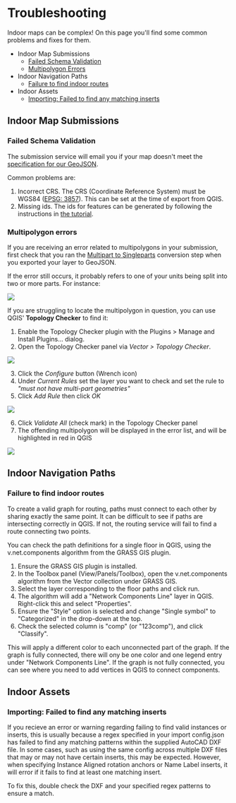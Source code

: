 Troubleshooting
===================

Indoor maps can be complex! On this page you'll find some common problems and fixes for them.

- Indoor Map Submissions
	- [Failed Schema Validation](#failed-schema-validation)
	- [Multipolygon Errors](#multipolygon-errors)
- Indoor Navigation Paths
	- [Failure to find indoor routes](#failure-to-find-indoor-routes)
- Indoor Assets
	- [Importing: Failed to find any matching inserts](#importing-failed-to-find-any-matching-inserts)


## Indoor Map Submissions

### Failed Schema Validation 

The submission service will email you if your map doesn't meet the [specification for our GeoJSON](FORMAT.md).

Common problems are:

1. Incorrect CRS. The CRS (Coordinate Reference System) must be WGS84 ([EPSG: 3857](http://spatialreference.org/ref/sr-org/6864/)).  This can be set at the time of export from QGIS.
2. Missing ids.  The ids for features can be generated by following the instructions in [the tutorial](TUTORIAL.md#user-content-generate-feature-ids).


### Multipolygon errors

If you are receiving an error related to multipolygons in your submission, first check that you ran the [Multipart to Singleparts](#export-level-to-geojson) conversion step when you exported your layer to GeoJSON.

If the error still occurs, it probably refers to one of your units being split into two or more parts. For instance:

[<img src="/images/tutorial/multipolygon_appearance.png">](/images/tutorial/multipolygon_appearance.png) 

If you are struggling to locate the multipolygon in question, you can use QGIS' **Topology Checker** to find it:

1. Enable the Topology Checker plugin with the Plugins > Manage and Install Plugins... dialog.
2. Open the Topology Checker panel via *Vector > Topology Checker*.

  [<img src="/images/tutorial/topology_checker_location.png">](/images/tutorial/topology_checker_location.png)
  
3. Click the *Configure* button (Wrench icon)
4. Under *Current Rules* set the layer you want to check and set the rule to *"must not have multi-part geometries"*
5. Click *Add Rule* then click *OK*

  [<img src="/images/tutorial/topology_checker_steps.png">](/images/tutorial/topology_checker_steps.png)
  
6. Click *Validate All* (check mark) in the Topology Checker panel
7. The offending multipolygon will be displayed in the error list, and will be highlighted in red in QGIS

  [<img src="/images/tutorial/topology_checker_results.png">](/images/tutorial/topology_checker_results.png)


## Indoor Navigation Paths

### Failure to find indoor routes

To create a valid graph for routing, paths must connect to each other by sharing exactly the same point. It can be difficult to see if paths are intersecting correctly in QGIS.  If not, the routing service will fail to find a route connecting two points.

You can check the path definitions for a single floor in QGIS, using the v.net.components algorithm from the GRASS GIS plugin. 

1. Ensure the GRASS GIS plugin is installed.
2. In the Toolbox panel (View/Panels/Toolbox), open the v.net.components algorithm from the Vector collection under GRASS GIS.
3. Select the layer corresponding to the floor paths and click run.
4. The algorithm will add a "Network Components Line" layer in QGIS.  Right-click this and select "Properties".
5. Ensure the "Style" option is selected and change "Single symbol" to "Categorized" in the drop-down at the top.
6. Check the selected column is "comp" (or "123comp"), and click "Classify".

This will apply a different color to each unconnected part of the graph.  If the graph is fully connected, there will ony be one color and one legend entry under "Network Components Line".  If the graph is not fully connected, you can see where you need to add vertices in QGIS to connect components.


## Indoor Assets

### Importing: Failed to find any matching inserts

If you recieve an error or warning regarding failing to find valid instances or inserts, this is usually because a regex specified in your import config.json has failed to find any matching patterns within the supplied AutoCAD DXF file.  In some cases, such as using the same config across multiple DXF files that may or may not have certain inserts, this may be expected.  However, when specifying Instance Aligned rotation anchors or Name Label inserts, it will error if it fails to find at least one matching insert.

To fix this, double check the DXF and your specified regex patterns to ensure a match.

